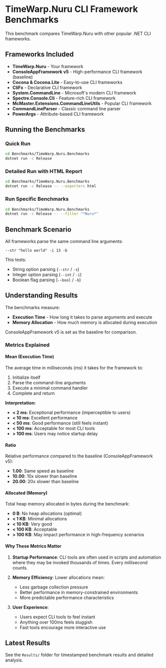 # TimeWarp.Nuru CLI Framework Benchmarks

This benchmark compares TimeWarp.Nuru with other popular .NET CLI frameworks.

## Frameworks Included

- **TimeWarp.Nuru** - Your framework
- **ConsoleAppFramework v5** - High-performance CLI framework (baseline)
- **Cocona & Cocona.Lite** - Easy-to-use CLI frameworks
- **CliFx** - Declarative CLI framework
- **System.CommandLine** - Microsoft's modern CLI framework
- **Spectre.Console.Cli** - Feature-rich CLI framework
- **McMaster.Extensions.CommandLineUtils** - Popular CLI framework
- **CommandLineParser** - Classic command line parser
- **PowerArgs** - Attribute-based CLI framework

## Running the Benchmarks

### Quick Run
```bash
cd Benchmarks/TimeWarp.Nuru.Benchmarks
dotnet run -c Release
```

### Detailed Run with HTML Report
```bash
cd Benchmarks/TimeWarp.Nuru.Benchmarks
dotnet run -c Release -- --exporters html
```

### Run Specific Benchmarks
```bash
cd Benchmarks/TimeWarp.Nuru.Benchmarks
dotnet run -c Release -- --filter "*Nuru*"
```

## Benchmark Scenario

All frameworks parse the same command line arguments:
```
--str "hello world" -i 13 -b
```

This tests:
- String option parsing (`--str` / `-s`)
- Integer option parsing (`--int` / `-i`)
- Boolean flag parsing (`--bool` / `-b`)

## Understanding Results

The benchmarks measure:
- **Execution Time** - How long it takes to parse arguments and execute
- **Memory Allocation** - How much memory is allocated during execution

ConsoleAppFramework v5 is set as the baseline for comparison.

### Metrics Explained

#### Mean (Execution Time)
The average time in milliseconds (ms) it takes for the framework to:
1. Initialize itself
2. Parse the command-line arguments
3. Execute a minimal command handler
4. Complete and return

**Interpretation:**
- **< 2 ms**: Exceptional performance (imperceptible to users)
- **< 10 ms**: Excellent performance
- **< 50 ms**: Good performance (still feels instant)
- **< 100 ms**: Acceptable for most CLI tools
- **> 100 ms**: Users may notice startup delay

#### Ratio
Relative performance compared to the baseline (ConsoleAppFramework v5):
- **1.00**: Same speed as baseline
- **10.00**: 10x slower than baseline
- **20.00**: 20x slower than baseline

#### Allocated (Memory)
Total heap memory allocated in bytes during the benchmark:
- **0 B**: No heap allocations (optimal)
- **< 1 KB**: Minimal allocations
- **< 10 KB**: Very good
- **< 100 KB**: Acceptable
- **> 100 KB**: May impact performance in high-frequency scenarios

#### Why These Metrics Matter

1. **Startup Performance**: CLI tools are often used in scripts and automation where they may be invoked thousands of times. Every millisecond counts.

2. **Memory Efficiency**: Lower allocations mean:
   - Less garbage collection pressure
   - Better performance in memory-constrained environments
   - More predictable performance characteristics

3. **User Experience**: 
   - Users expect CLI tools to feel instant
   - Anything over 100ms feels sluggish
   - Fast tools encourage more interactive use

## Latest Results

See the `Results/` folder for timestamped benchmark results and detailed analysis.